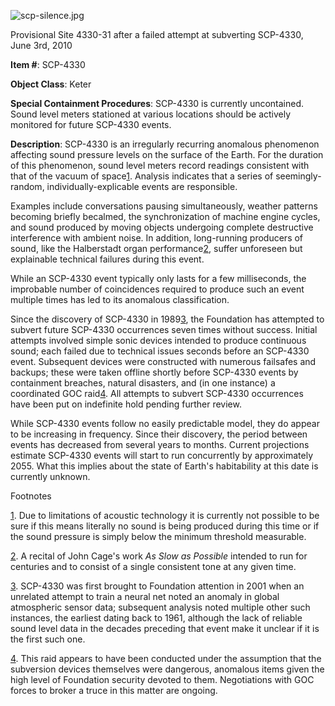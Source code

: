![scp-silence.jpg](http://scp-wiki.wdfiles.com/local--files/scp-4330/scp-silence.jpg)

Provisional Site 4330-31 after a failed attempt at subverting SCP-4330, June 3rd, 2010

**Item #**: SCP-4330

**Object Class**: Keter

**Special Containment Procedures**: SCP-4330 is currently uncontained. Sound level meters stationed at various locations should be actively monitored for future SCP-4330 events.

**Description**: SCP-4330 is an irregularly recurring anomalous phenomenon affecting sound pressure levels on the surface of the Earth. For the duration of this phenomenon, sound level meters record readings consistent with that of the vacuum of space[1](javascript:;). Analysis indicates that a series of seemingly-random, individually-explicable events are responsible.

Examples include conversations pausing simultaneously, weather patterns becoming briefly becalmed, the synchronization of machine engine cycles, and sound produced by moving objects undergoing complete destructive interference with ambient noise. In addition, long-running producers of sound, like the Halberstadt organ performance[2](javascript:;), suffer unforeseen but explainable technical failures during this event.

While an SCP-4330 event typically only lasts for a few milliseconds, the improbable number of coincidences required to produce such an event multiple times has led to its anomalous classification.

Since the discovery of SCP-4330 in 1989[3](javascript:;), the Foundation has attempted to subvert future SCP-4330 occurrences seven times without success. Initial attempts involved simple sonic devices intended to produce continuous sound; each failed due to technical issues seconds before an SCP-4330 event. Subsequent devices were constructed with numerous failsafes and backups; these were taken offline shortly before SCP-4330 events by containment breaches, natural disasters, and (in one instance) a coordinated GOC raid[4](javascript:;). All attempts to subvert SCP-4330 occurrences have been put on indefinite hold pending further review.

While SCP-4330 events follow no easily predictable model, they do appear to be increasing in frequency. Since their discovery, the period between events has decreased from several years to months. Current projections estimate SCP-4330 events will start to run concurrently by approximately 2055. What this implies about the state of Earth's habitability at this date is currently unknown.

Footnotes

[1](javascript:;). Due to limitations of acoustic technology it is currently not possible to be sure if this means literally no sound is being produced during this time or if the sound pressure is simply below the minimum threshold measurable.

[2](javascript:;). A recital of John Cage's work _As Slow as Possible_ intended to run for centuries and to consist of a single consistent tone at any given time.

[3](javascript:;). SCP-4330 was first brought to Foundation attention in 2001 when an unrelated attempt to train a neural net noted an anomaly in global atmospheric sensor data; subsequent analysis noted multiple other such instances, the earliest dating back to 1961, although the lack of reliable sound level data in the decades preceding that event make it unclear if it is the first such one.

[4](javascript:;). This raid appears to have been conducted under the assumption that the subversion devices themselves were dangerous, anomalous items given the high level of Foundation security devoted to them. Negotiations with GOC forces to broker a truce in this matter are ongoing.